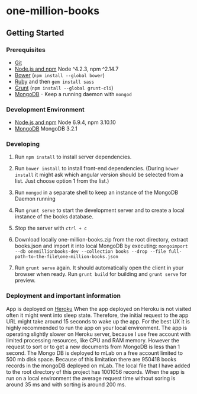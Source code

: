 # one-million-books

## Getting Started

### Prerequisites

- [Git](https://git-scm.com/)
- [Node.js and npm](nodejs.org) Node ^4.2.3, npm ^2.14.7
- [Bower](bower.io) (`npm install --global bower`)
- [Ruby](https://www.ruby-lang.org) and then `gem install sass`
- [Grunt](http://gruntjs.com/) (`npm install --global grunt-cli`)
- [MongoDB](https://www.mongodb.org/) - Keep a running daemon with `mongod`

### Development Environment
 
 - [Node.js and npm](nodejs.org) Node 6.9.4, npm 3.10.10
 - [MongoDB](https://www.mongodb.org/) MongoDB 3.2.1
 
### Developing

1. Run `npm install` to install server dependencies.

2. Run `bower install` to install front-end dependencies. 
(During `bower install` it might ask which angular version should be selected from a list. 
 Just choose option 1 from the list.)

3. Run `mongod` in a separate shell to keep an instance of the MongoDB Daemon running

4. Run `grunt serve` to start the development server and to create a local instance of the books database.

5. Stop the server with `ctrl + c`

6. Download locally one-million-books.zip from the root directory, extract books.json and import it into local MongoDB by executing:
 `mongoimport --db onemillionbooks-dev --collection books --drop --file full-path-to-the-file\one-million-books.json` 
 
7. Run `grunt serve` again. It should automatically open the client in your browser when ready.
Run `grunt build` for building and `grunt serve` for preview.

### Deployment and important information
 App is deployed on [Heroku](https://million-books.herokuapp.com/)
 When the app deployed on Heroku is not visited often it might went into sleep state. Therefore, the initial request to 
 the app URL might take around 15 seconds to wake up the app. 
 For the best UX it is highly recommended to run the app on your local environment. 
 The app is operating slightly slower on Heroku server, because I use free account with limited processing resources,
 like CPU and RAM memory. However the request to sort or to get a new documents from MongoDB is less than 1 second. 
 The Mongo DB is deployed to mLab on a free account limited to 500 mb disk space. 
 Because of this limitation there are 950418 books records in the mongoDB deployed on mLab. 
 The local file that I have added to the root directory of this project has 1001056 records. 
 When the app is run on a local environment the average request time without soring is around 35 ms and with sorting is 
 around 200 ms. 
